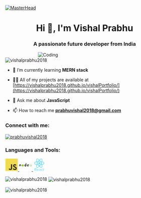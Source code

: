[![MasterHead](https://bs-uploads.toptal.io/blackfish-uploads/components/blog_post_page/content/cover_image_file/cover_image/1284735/retina_500x200_op-Ten-Front-End-Design-Rules-For-Developers_Luke-Newsletter-d3a7d3e7430ee224cab75104f11342a0.png)](https://vishalprabhu2018.github.io/vishalPortfolio/)
<h1 align="center">Hi 👋, I'm Vishal Prabhu</h1>
<h3 align="center">A passionate future developer from India</h3>

<img align="right" alt="Coding" width="400" src="https://i.gifer.com/origin/cf/cf95f54d66e86b735a6a549deb92c993_w200.gif">


<p align="left"> <img src="https://komarev.com/ghpvc/?username=vishalprabhu2018&label=Profile%20views&color=0e75b6&style=flat" alt="vishalprabhu2018" /> </p>

- 🌱 I’m currently learning **MERN stack**

- 👨‍💻 All of my projects are available at [https://vishalprabhu2018.github.io/vishalPortfolio/](https://vishalprabhu2018.github.io/vishalPortfolio/)

- 💬 Ask me about **JavaScript**

- 📫 How to reach me **prabhuvishal2018@gmail.com**

<h3 align="left">Connect with me:</h3>
<p align="left">
<a href="https://linkedin.com/in/prabhuvishal2018" target="blank"><img align="center" src="https://raw.githubusercontent.com/rahuldkjain/github-profile-readme-generator/master/src/images/icons/Social/linked-in-alt.svg" alt="prabhuvishal2018" height="30" width="40" /></a>
</p>

<h3 align="left">Languages and Tools:</h3>
<p align="left"> <a href="https://developer.mozilla.org/en-US/docs/Web/JavaScript" target="_blank" rel="noreferrer"> <img src="https://raw.githubusercontent.com/devicons/devicon/master/icons/javascript/javascript-original.svg" alt="javascript" width="40" height="40"/> </a> <a href="https://nodejs.org" target="_blank" rel="noreferrer"> <img src="https://raw.githubusercontent.com/devicons/devicon/master/icons/nodejs/nodejs-original-wordmark.svg" alt="nodejs" width="40" height="40"/> </a> <a href="https://reactjs.org/" target="_blank" rel="noreferrer"> <img src="https://raw.githubusercontent.com/devicons/devicon/master/icons/react/react-original-wordmark.svg" alt="react" width="40" height="40"/> </a> </p>

<p><img align="left" src="https://github-readme-stats.vercel.app/api/top-langs?username=vishalprabhu2018&show_icons=true&locale=en&layout=compact" alt="vishalprabhu2018" /></p>

<p>&nbsp;<img align="center" src="https://github-readme-stats.vercel.app/api?username=vishalprabhu2018&show_icons=true&locale=en" alt="vishalprabhu2018" /></p>

<p><img align="center" src="https://github-readme-streak-stats.herokuapp.com/?user=vishalprabhu2018&" alt="vishalprabhu2018" /></p>
